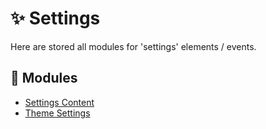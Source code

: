 # ✨ Settings

Here are stored all modules for 'settings' elements / events.

## 📁 Modules

- [Settings Content](/src/Settings/SettingsContent/README.md)
- [Theme Settings](/src/Settings/ThemeSettings/README.md)
